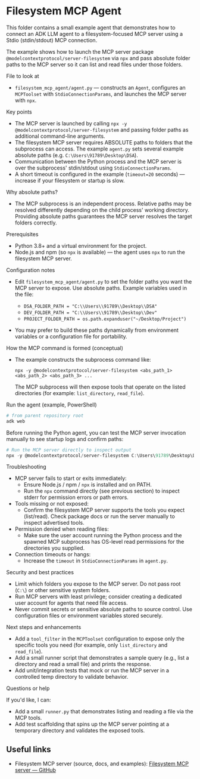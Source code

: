 # Filesystem MCP Agent

This folder contains a small example agent that demonstrates how to connect an ADK LLM agent to a filesystem-focused MCP server using a Stdio (stdin/stdout) MCP connection.

The example shows how to launch the MCP server package `@modelcontextprotocol/server-filesystem` via `npx` and pass absolute folder paths to the MCP server so it can list and read files under those folders.

File to look at

- `filesystem_mcp_agent/agent.py` — constructs an `Agent`, configures an `MCPToolset` with `StdioConnectionParams`, and launches the MCP server with `npx`.

Key points

- The MCP server is launched by calling `npx -y @modelcontextprotocol/server-filesystem` and passing folder paths as additional command-line arguments.
- The filesystem MCP server requires ABSOLUTE paths to folders that the subprocess can access. The example `agent.py` sets several example absolute paths (e.g. `C:\Users\91789\Desktop\DSA`).
- Communication between the Python process and the MCP server is over the subprocess' stdin/stdout using `StdioConnectionParams`.
- A short timeout is configured in the example (`timeout=20` seconds) — increase if your filesystem or startup is slow.

Why absolute paths?

- The MCP subprocess is an independent process. Relative paths may be resolved differently depending on the child process' working directory. Providing absolute paths guarantees the MCP server resolves the target folders correctly.

Prerequisites

- Python 3.8+ and a virtual environment for the project.
- Node.js and npm (so `npx` is available) — the agent uses `npx` to run the filesystem MCP server.

Configuration notes

- Edit `filesystem_mcp_agent/agent.py` to set the folder paths you want the MCP server to expose. Use absolute paths. Example variables used in the file:

  - `DSA_FOLDER_PATH = "C:\\Users\\91789\\Desktop\\DSA"`
  - `DEV_FOLDER_PATH = "C:\\Users\\91789\\Desktop\\Dev"`
  - `PROJECT_FOLDER_PATH = os.path.expanduser("~/Desktop/Project")`

- You may prefer to build these paths dynamically from environment variables or a configuration file for portability.

How the MCP command is formed (conceptual)

- The example constructs the subprocess command like:

  ```text
  npx -y @modelcontextprotocol/server-filesystem <abs_path_1> <abs_path_2> <abs_path_3> ...
  ```

  The MCP subprocess will then expose tools that operate on the listed directories (for example: `list_directory`, `read_file`).

Run the agent (example, PowerShell)

```powershell
# from parent repository root
adk web
```

Before running the Python agent, you can test the MCP server invocation manually to see startup logs and confirm paths:

```powershell
# Run the MCP server directly to inspect output
npx -y @modelcontextprotocol/server-filesystem C:\Users\91789\Desktop\DSA
```

Troubleshooting

- MCP server fails to start or exits immediately:
  - Ensure Node.js / npm / `npx` is installed and on PATH.
  - Run the `npx` command directly (see previous section) to inspect stderr for permission errors or path errors.
- Tools missing or not exposed:
  - Confirm the filesystem MCP server supports the tools you expect (list/read). Check package docs or run the server manually to inspect advertised tools.
- Permission denied when reading files:
  - Make sure the user account running the Python process and the spawned MCP subprocess has OS-level read permissions for the directories you supplied.
- Connection timeouts or hangs:
  - Increase the `timeout` in `StdioConnectionParams` in `agent.py`.

Security and best practices

- Limit which folders you expose to the MCP server. Do not pass root (`C:\`) or other sensitive system folders.
- Run MCP servers with least privilege; consider creating a dedicated user account for agents that need file access.
- Never commit secrets or sensitive absolute paths to source control. Use configuration files or environment variables stored securely.

Next steps and enhancements

- Add a `tool_filter` in the `MCPToolset` configuration to expose only the specific tools you need (for example, only `list_directory` and `read_file`).
- Add a small runner script that demonstrates a sample query (e.g., list a directory and read a small file) and prints the response.
- Add unit/integration tests that mock or run the MCP server in a controlled temp directory to validate behavior.

Questions or help

If you'd like, I can:

- Add a small `runner.py` that demonstrates listing and reading a file via the MCP tools.
- Add test scaffolding that spins up the MCP server pointing at a temporary directory and validates the exposed tools.


## Useful links

- Filesystem MCP server (source, docs, and examples): [Filesystem MCP server — GitHub](https://github.com/modelcontextprotocol/servers/tree/main/src/filesystem)
